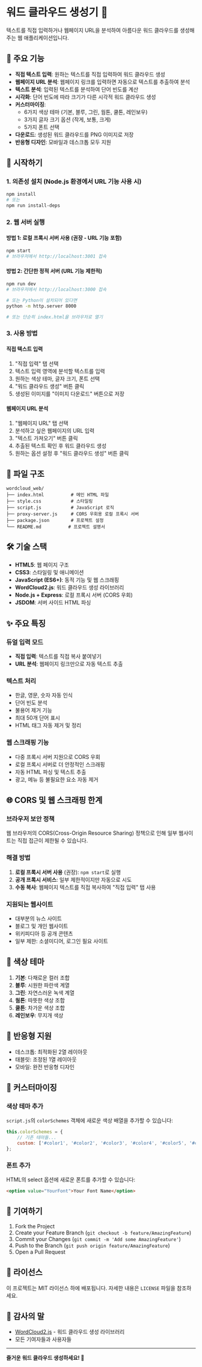 # 워드 클라우드 생성기 🎨

텍스트를 직접 입력하거나 웹페이지 URL을 분석하여 아름다운 워드 클라우드를 생성해주는 웹 애플리케이션입니다.

## 🌟 주요 기능

- **직접 텍스트 입력**: 원하는 텍스트를 직접 입력하여 워드 클라우드 생성
- **웹페이지 URL 분석**: 웹페이지 링크를 입력하면 자동으로 텍스트를 추출하여 분석
- **텍스트 분석**: 입력된 텍스트를 분석하여 단어 빈도를 계산
- **시각화**: 단어 빈도에 따라 크기가 다른 시각적 워드 클라우드 생성
- **커스터마이징**: 
  - 6가지 색상 테마 (기본, 블루, 그린, 웜톤, 쿨톤, 레인보우)
  - 3가지 글자 크기 옵션 (작게, 보통, 크게)
  - 5가지 폰트 선택
- **다운로드**: 생성된 워드 클라우드를 PNG 이미지로 저장
- **반응형 디자인**: 모바일과 데스크톱 모두 지원

## 🚀 시작하기

### 1. 의존성 설치 (Node.js 환경에서 URL 기능 사용 시)
```bash
npm install
# 또는
npm run install-deps
```

### 2. 웹 서버 실행

#### 방법 1: 로컬 프록시 서버 사용 (권장 - URL 기능 포함)
```bash
npm start
# 브라우저에서 http://localhost:3001 접속
```

#### 방법 2: 간단한 정적 서버 (URL 기능 제한적)
```bash
npm run dev
# 브라우저에서 http://localhost:3000 접속

# 또는 Python이 설치되어 있다면
python -m http.server 8000

# 또는 단순히 index.html을 브라우저로 열기
```

### 3. 사용 방법

#### 직접 텍스트 입력
1. "직접 입력" 탭 선택
2. 텍스트 입력 영역에 분석할 텍스트를 입력
3. 원하는 색상 테마, 글자 크기, 폰트 선택
4. "워드 클라우드 생성" 버튼 클릭
5. 생성된 이미지를 "이미지 다운로드" 버튼으로 저장

#### 웹페이지 URL 분석
1. "웹페이지 URL" 탭 선택
2. 분석하고 싶은 웹페이지의 URL 입력
3. "텍스트 가져오기" 버튼 클릭
4. 추출된 텍스트 확인 후 워드 클라우드 생성
5. 원하는 옵션 설정 후 "워드 클라우드 생성" 버튼 클릭

## 📁 파일 구조

```
wordcloud_web/
├── index.html          # 메인 HTML 파일
├── style.css           # 스타일링
├── script.js           # JavaScript 로직
├── proxy-server.js     # CORS 우회용 로컬 프록시 서버
├── package.json        # 프로젝트 설정
└── README.md          # 프로젝트 설명서
```

## 🛠️ 기술 스택

- **HTML5**: 웹 페이지 구조
- **CSS3**: 스타일링 및 애니메이션
- **JavaScript (ES6+)**: 동적 기능 및 웹 스크래핑
- **WordCloud2.js**: 워드 클라우드 생성 라이브러리
- **Node.js + Express**: 로컬 프록시 서버 (CORS 우회)
- **JSDOM**: 서버 사이드 HTML 파싱

## ✨ 주요 특징

### 듀얼 입력 모드
- **직접 입력**: 텍스트를 직접 복사 붙여넣기
- **URL 분석**: 웹페이지 링크만으로 자동 텍스트 추출

### 텍스트 처리
- 한글, 영문, 숫자 자동 인식
- 단어 빈도 분석
- 불용어 제거 기능
- 최대 50개 단어 표시
- HTML 태그 자동 제거 및 정리

### 웹 스크래핑 기능
- 다중 프록시 서버 지원으로 CORS 우회
- 로컬 프록시 서버로 더 안정적인 스크래핑
- 자동 HTML 파싱 및 텍스트 추출
- 광고, 메뉴 등 불필요한 요소 자동 제거

## 🌐 CORS 및 웹 스크래핑 한계

### 브라우저 보안 정책
웹 브라우저의 CORS(Cross-Origin Resource Sharing) 정책으로 인해 일부 웹사이트는 직접 접근이 제한될 수 있습니다.

### 해결 방법
1. **로컬 프록시 서버 사용** (권장): `npm start`로 실행
2. **공개 프록시 서비스**: 일부 제한적이지만 자동으로 시도
3. **수동 복사**: 웹페이지 텍스트를 직접 복사하여 "직접 입력" 탭 사용

### 지원되는 웹사이트
- 대부분의 뉴스 사이트
- 블로그 및 개인 웹사이트
- 위키피디아 등 공개 콘텐츠
- 일부 제한: 소셜미디어, 로그인 필요 사이트

## 🎨 색상 테마

1. **기본**: 다채로운 컬러 조합
2. **블루**: 시원한 파란색 계열
3. **그린**: 자연스러운 녹색 계열
4. **웜톤**: 따뜻한 색상 조합
5. **쿨톤**: 차가운 색상 조합
6. **레인보우**: 무지개 색상

## 📱 반응형 지원

- 데스크톱: 최적화된 2열 레이아웃
- 태블릿: 조정된 1열 레이아웃
- 모바일: 완전 반응형 디자인

## 🔧 커스터마이징

### 색상 테마 추가
`script.js`의 `colorSchemes` 객체에 새로운 색상 배열을 추가할 수 있습니다:

```javascript
this.colorSchemes = {
    // 기존 테마들...
    custom: ['#color1', '#color2', '#color3', '#color4', '#color5', '#color6']
};
```

### 폰트 추가
HTML의 select 옵션에 새로운 폰트를 추가할 수 있습니다:

```html
<option value="YourFont">Your Font Name</option>
```

## 🤝 기여하기

1. Fork the Project
2. Create your Feature Branch (`git checkout -b feature/AmazingFeature`)
3. Commit your Changes (`git commit -m 'Add some AmazingFeature'`)
4. Push to the Branch (`git push origin feature/AmazingFeature`)
5. Open a Pull Request

## 📄 라이선스

이 프로젝트는 MIT 라이선스 하에 배포됩니다. 자세한 내용은 `LICENSE` 파일을 참조하세요.

## 🙏 감사의 말

- [WordCloud2.js](https://github.com/timdream/wordcloud2.js) - 워드 클라우드 생성 라이브러리
- 모든 기여자들과 사용자들

---

**즐거운 워드 클라우드 생성하세요! 🎉**
